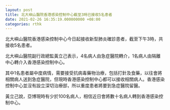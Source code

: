 ```yaml
---
layout: post
title: 北大嶼山醫院香港感染控制中心截至3時已接收5名患者
date: 2021-02-26 16:35:19.000000000 +08:00
categories: rthk
---
```


北大嶼山醫院香港感染控制中心今日起接收新型肺炎確診患者，截至下午3時，共接收5名患者。

北大嶼山醫院副行政總監黃立己表示，4名病人由急症醫院轉介，1名病人由隔離中心轉介入香港感染控制中心。

其中1名患者屬中度病情，需要接受抗病毒藥物治療，包括打針及食藥，以往會將相關病人送到急症醫院，但現時香港感染控制中心都可以接收相關病人。香港感染控制中心並沒有設立深切治療部，所以重度患者將要到急症醫院留醫。

黃立己說，亞博現時有少於100名病人，相信近日會將數十名病人轉到香港感染控制中心。
